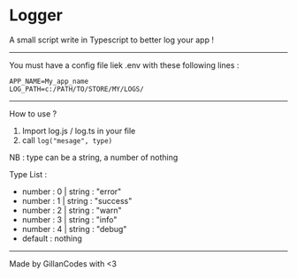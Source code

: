 # Logger

A small script write in Typescript to better log your app !

---

You must have a config file liek .env with these following lines :

```properties
APP_NAME=My_app_name
LOG_PATH=c:/PATH/TO/STORE/MY/LOGS/
```

---
How to use ?

1. Import log.js / log.ts in your file
2. call `log("mesage", type)`

NB : type can be a string, a number of nothing

Type List : 
 - number : 0 | string : "error"
 - number : 1 | string : "success"
 - number : 2 | string : "warn"
 - number : 3 | string : "info"
 - number : 4 | string : "debug"
 - default : nothing

---

Made by GillanCodes with <3